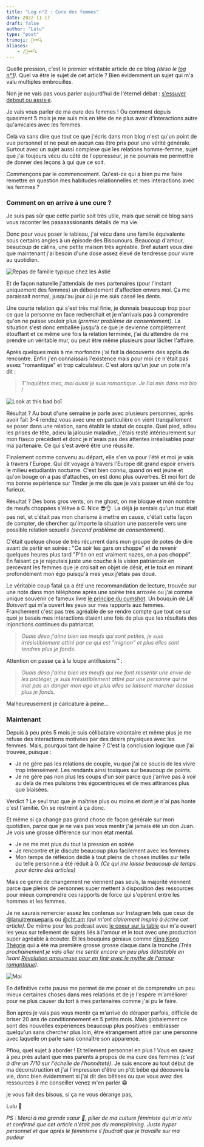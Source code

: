 ```yaml
---
title: "Log n°2 : Cure des femmes"
date: 2022-11-17
draft: false
author: "Lulu"
type: "post"
trimoji: 📖🗝️🔍
aliases:
    - /📖🗝️🔍
---
```


Quelle pression, c'est le premier véritable article de ce blog _(déso le [log n°1](../log-1))_. Quel va être le sujet de cet article ? Bien évidemment un sujet qui m'a valu multiples embrouilles.

Non je ne vais pas vous parler aujourd'hui de l'éternel débat : [s'essuyer debout ou assis·e](../../toilet).

Je vais vous parler de ma cure des femmes ! Ou comment depuis quasiment 5 mois je me suis mis en tête de ne plus avoir d'interactions autre qu'amicales avec les femmes.

Cela va sans dire que tout ce que j'écris dans mon blog n'est qu'un point de vue personnel et ne peut en aucun cas être pris pour une vérité générale. Surtout avec un sujet aussi complexe que les relations homme-femme, sujet que j'ai toujours vécu du côté de l'oppresseur, je ne pourrais me permettre de donner des leçons à qui que ce soit.

Commençons par le commencement. Qu'est-ce qui a bien pu me faire remettre en question mes habitudes relationnelles et mes interactions avec les femmes ?

### Comment on en arrive à une cure ?

Je suis pas sûr que cette partie soit très utile, mais que serait ce blog sans vous raconter les paaaaassionants détails de ma vie.

Donc pour vous poser le tableau, j'ai vécu dans une famille équivalente sous certains angles à un épisode des Bisounours. Beaucoup d'amour, beaucoup de câlins, une petite maison très agréable. Bref autant vous dire que maintenant j'ai besoin d'une dose assez élevé de tendresse pour vivre au quotidien.

![Repas de famille typique chez les Astié](/img/articles/logbook/log-2/bisounours.png)

Et de façon naturelle j'attendais de mes partenaires (pour l'instant uniquement des femmes) un débordement d'affection envers moi. Ça me paraissait normal, jusqu'au jour où je me suis cassé les dents.

Une courte relation qui s'est très mal finie, je donnais beaucoup trop pour ce que la personne en face recherchait et je n'arrivais pas à comprendre qu'on ne puisse vouloir plus _(premier problème de consentement)_. La situation s'est donc emballée jusqu'à ce que je devienne complètement étouffant et ce même une fois la relation terminée, j'ai du attendre de me prendre un véritable mur, ou peut être même plusieurs pour lâcher l'affaire.

Après quelques mois à me morfondre j'ai fait la découverte des applis de rencontre. Enfin j'en connaissais l'existence mais pour moi ce n'était pas assez "romantique" et trop calculateur. C'est alors qu'un jour un pote m'a dit :

> _T'inquiètes mec, moi aussi je suis romantique. Je l'ai mis dans ma bio !_

![Look at this bad boï](/img/articles/logbook/log-2/tinder.png)

Résultat ? Au bout d'une semaine je parle avec plusieurs personnes, après avoir fait 3-4 rendez vous avec une en particulière on vient tranquillement se poser dans une relation, sans établir le statut de couple. Quel pied, adieu les prises de tête, adieu la jalousie maladive, j'étais resté intérieurement sur mon fiasco précédent et donc je n'avais pas des attentes irréalisables pour ma partenaire. Ce qui s'est avéré être une réussite.

Finalement comme convenu au départ, elle s'en va pour l'été et moi je vais à travers l'Europe. Qui dit voyage à travers l'Europe dit grand espoir envers le milieu estudiantin nocturne. C'est bien connu, quand on est jeune et qu'on bouge on a pas d'attaches, on est donc plus ouvert·es. Et moi fort de ma bonne expérience sur Tinder je me dis que je vais passer un été de fou furieux.

Résultat ? Des bons gros vents, on me ghost, on me bloque et mon nombre de meufs choppées s'élève à 0. Nice 😎👌. La déjà je sentais qu'un truc était pas net, et c'était pas mon charisme à mettre en cause, c'était cette façon de compter, de chercher qu'importe la situation une passerelle vers une possible relation sexuelle _(second problème de consentement)_.

C'était quelque chose de très récurrent dans mon groupe de potes de dire avant de partir en soirée : "Ce soir les gars on choppe" et de revenir quelques heures plus tard "P'tin on est vraiment nazes, on a pas choppé". En faisant ça je rajoutais juste une couche à la vision patriarcale en percevant les femmes que je croisait en objet de désir, et le tout en minant profondément mon égo puisqu'à mes yeux j'étais pas doué.

Le véritable coup fatal ça a été une recommandation de lecture, trouvée sur une note dans mon téléphone après une soirée très arrosée ou j'ai comme unique souvenir ce fameux livre [le principe du cumshot](https://www.babelio.com/livres/Boisvert-Le-principe-du-cumshot--Le-desir-des-femmes-sous-/956951). Un bouquin de _Lili Boisvert_ qui m'a ouvert les yeux sur mes rapports aux femmes. Franchement c'est pas très agréable de se rendre compte que tout ce sur quoi je basais mes interactions étaient une fois de plus que les résultats des injonctions continues du patriarcat.

> _Ouais déso j'aime bien les meufs qui sont petites, je suis irrésistiblement attiré par ce qui est "mignon" et plus elles sont tendres plus je fonds._

Attention on passe ça à la loupe antillusions™ :

> _Ouais déso j'aime bien les meufs qui me font ressentir une envie de les protéger, je suis irrésistiblement attiré par une personne qui ne met pas en danger mon ego et plus elles se laissent marcher dessus plus je fonds._

Malheureusement je caricature à peine...

### Maintenant

Depuis à peu près 5 mois je suis célibataire volontaire et même plus je me refuse des interactions motivées par des désirs physiques avec les femmes. Mais, pourquoi tant de haine ? C'est la conclusion logique que j'ai trouvée, puisque :

* Je ne gère pas les relations de couple, vu que j'ai ce soucis de les vivre trop intensément. Les rendants ainsi toxiques sur beaucoup de points.
* Je ne gère pas non plus les coups d'un soir parce que j'arrive pas à voir au delà de mes pulsions très égocentriques et de mes attirances plus que biaisées.

Verdict ? Le seul truc que je maîtrise plus ou moins et dont je n'ai pas honte c'est l'amitié. On se restreint à ça donc.

Et même si ça change pas grand chose de façon générale sur mon quotidien, parce que je ne vais pas vous mentir j'ai jamais été un don Juan. Je vois une grosse différence sur mon état mental.

* Je ne me met plus du tout la pression en soirée
* Je rencontre et je discute beaucoup plus facilement avec les femmes
* Mon temps de réflexion dédié à tout pleins de choses inutiles sur telle ou telle personne a été réduit à 0. _(Ce qui me laisse beaucoup de temps pour écrire des articles)_

Mais ce genre de changement ne viennent pas seuls, la majorité viennent parce que pleins de personnes super mettent à disposition des ressources pour mieux comprendre ces rapports de force qui s'opèrent entre les hommes et les femmes.

Je ne saurais remercier assez les contenus sur Instagram tels que ceux de [@lanuitremueparis](HTTPS://instagram.com/lanuitremueparis) ou [@cht.am](HTTPS://Instagram.com/cht.am) _(qui m'ont clairement inspiré à écrire cet article)_.
De même pour les podcast avec [le coeur sur la table](https://www.binge.audio/podcast/le-coeur-sur-la-table) qui m'a ouvert les yeux sur tellement de sujets liés à l'amour et le tout avec une production super agréable à écouter.
Et les bouquins géniaux comme [King Kong Théorie](https://www.babelio.com/livres/Despentes-King-Kong-Theorie/5892) qui a été ma première grosse grosse claque dans la tronche _(Très prochainement je vais aller me sentir encore un peu plus détestable en lisant [Révolution amoureuse pour en finir avec le mythe de l'amour romantique](https://www.babelio.com/livres/Herrera-Gomez-Revolution-amoureuse--Pour-en-finir-avec-le-mythe/1368408))_.

![Moi](/img/articles/logbook/log-2/feminist-ressources.png)

En définitive cette pause me permet de me poser et de comprendre un peu mieux certaines choses dans mes relations et de je l'espère m'améliorer pour ne plus causer du tort à mes partenaires comme j'ai pu le faire.

Bon après je vais pas vous mentir ça m'arrive de déraper parfois, difficile de briser 20 ans de conditionnement en 5 petits mois. Mais globalement ce sont des nouvelles expériences beaucoup plus positives : embrasser quelqu'un sans chercher plus loin, être étrangement attiré par une personne avec laquelle on parle sans connaître son apparence.

Pfiou, quel sujet à aborder ! Et tellement personnel en plus ! Vous en savez à peu près autant que mes parents à propos de ma cure des femmes _(c'est à dire un 7/10 sur l'échelle de l'honnêteté)_. Je suis encore au tout début de ma déconstruction et j'ai l'impression d'être un p'tit bébé qui découvre la vie, donc bien évidemment si j'ai dit des bêtises ou que vous avez des ressources à me conseiller venez m'en parler 😁

je vous fait des bisous, si ça ne vous dérange pas,

Lulu 🌻

_PS : Merci à ma grande sœur 🐞, pilier de ma culture féministe qui m'a relu et confirmé que cet article n'était pas du mansplaining. Juste hyper personnel et que après le féminisme il faudrait que je travaille sur ma pudeur_
